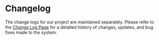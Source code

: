 # Changelog

The change logs for our project are maintained separately. Please refer to the [Change Log Page](https://github.com/openchlsystem/OpenCHS-helpline/blob/main/07_Guides/changelog.md) for a detailed history of changes, updates, and bug fixes made to the system.